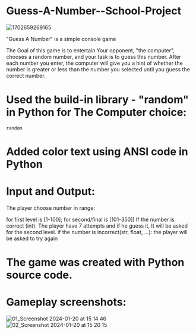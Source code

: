 # Guess-A-Number--School-Project

![1702659269165](https://github.com/Zeus097/Guess-A-Number--School-Project/assets/142613528/3ad0ea62-23c9-4579-b8e6-e2f306835937)


"Guess A Number" is a simple console game

The Goal of this game is to entertain
Your opponent, "the computer", chooses a random number, and your task is to guess this number. After each number you enter, the computer will give you a hint of whether the number is greater or less than the number you selected until you guess the correct number.

# Used the build-in library - "random" in Python for The Computer choice:
    random
# Added color text using ANSI code in Python

# Input and Output:
The player choose number in range:


for first level is [1-100];
for second/final is [101-350])
If the number is correct (int):
  The player have 7 attempts and if he guess it, It will be asked for the second level.
if the number is incorrect(str, float, ...):
  the player will be asked to try again

# The game was created with Python source code.

# Gameplay screenshots:


![01_Screenshot 2024-01-20 at 15 14 46](https://github.com/Zeus097/Guess-A-Number--School-Project/assets/142613528/f9392b71-4f62-4a73-9215-bdd1be24e4c0)
![02_Screenshot 2024-01-20 at 15 20 15](https://github.com/Zeus097/Guess-A-Number--School-Project/assets/142613528/69c42896-dd95-4e29-9832-d000b7893a62)



